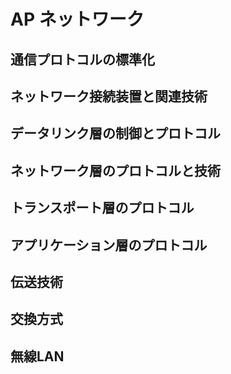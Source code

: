 # AP ネットワーク
## 通信プロトコルの標準化
## ネットワーク接続装置と関連技術
## データリンク層の制御とプロトコル
## ネットワーク層のプロトコルと技術
## トランスポート層のプロトコル
## アプリケーション層のプロトコル
## 伝送技術
## 交換方式
## 無線LAN